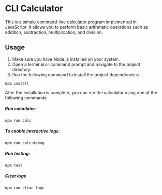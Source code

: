 # CLI Calculator

This is a simple command-line calculator program implemented in JavaScript. It allows you to perform basic arithmetic operations such as addition, subtraction, multiplication, and division.

## Usage

1. Make sure you have Node.js installed on your system.
2. Open a terminal or command prompt and navigate to the project directory.
3. Run the following command to install the project dependencies:

```shell
npm install
```

After the installation is complete, you can run the calculator using one of the following commands:

##### Run calculator:

```shell
npm run calc
```

##### To enable interactive logs:

```shell
npm run calc:debug
```

##### Run testing:

```shell
npm test
```

##### Clear logs

```shell
npm run clear-logs
```